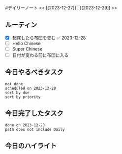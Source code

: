 #デイリーノート
<< [[2023-12-27]] | [[2023-12-29]] >>
## ルーティン
- [x] 起床したら布団を畳む ✅ 2023-12-28
- [ ] Hello Chinese
- [ ] Super Chinese
- [ ] 日付が変わる前に布団に入る
## 今日やるべきタスク
```tasks
not done
scheduled on 2023-12-28
sort by due
sort by priority
```
## 今日完了したタスク
```tasks
done on 2023-12-28
path does not include Daily
```
## 今日のハイライト
